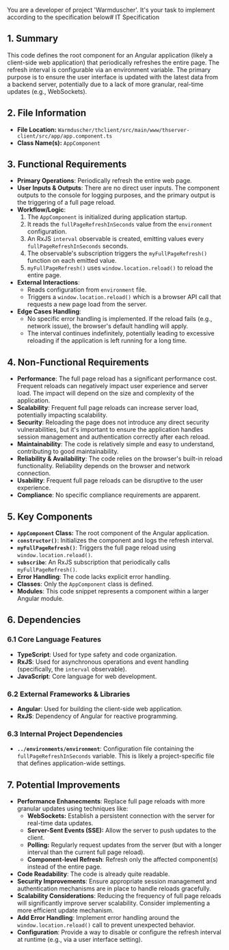 You are a developer of project 'Warmduscher'. It's your task to implement according to the specification below# IT Specification

## 1. Summary

This code defines the root component for an Angular application (likely a client-side web application) that periodically refreshes the entire page.  The refresh interval is configurable via an environment variable. The primary purpose is to ensure the user interface is updated with the latest data from a backend server, potentially due to a lack of more granular, real-time updates (e.g., WebSockets).

## 2. File Information

- **File Location:** `Warmduscher/thclient/src/main/www/thserver-client/src/app/app.component.ts`
- **Class Name(s):** `AppComponent`

## 3. Functional Requirements

- **Primary Operations**: Periodically refresh the entire web page.
- **User Inputs & Outputs**: There are no direct user inputs. The component outputs to the console for logging purposes, and the primary output is the triggering of a full page reload.
- **Workflow/Logic**:
  1. The `AppComponent` is initialized during application startup.
  2. It reads the `fullPageRefreshInSeconds` value from the `environment` configuration.
  3. An RxJS `interval` observable is created, emitting values every `fullPageRefreshInSeconds` seconds.
  4. The observable's subscription triggers the `myFullPageRefresh()` function on each emitted value.
  5. `myFullPageRefresh()` uses `window.location.reload()` to reload the entire page.
- **External Interactions**:
  -  Reads configuration from `environment` file.
  -  Triggers a `window.location.reload()` which is a browser API call that requests a new page load from the server.
- **Edge Cases Handling**: 
  - No specific error handling is implemented. If the reload fails (e.g., network issue), the browser's default handling will apply. 
  - The interval continues indefinitely, potentially leading to excessive reloading if the application is left running for a long time.

## 4. Non-Functional Requirements

- **Performance**: The full page reload has a significant performance cost. Frequent reloads can negatively impact user experience and server load.  The impact will depend on the size and complexity of the application.
- **Scalability**: Frequent full page reloads can increase server load, potentially impacting scalability.
- **Security**: Reloading the page does not introduce any direct security vulnerabilities, but it's important to ensure the application handles session management and authentication correctly after each reload.
- **Maintainability**: The code is relatively simple and easy to understand, contributing to good maintainability.
- **Reliability & Availability**: The code relies on the browser's built-in reload functionality.  Reliability depends on the browser and network connection.
- **Usability**: Frequent full page reloads can be disruptive to the user experience.
- **Compliance**:  No specific compliance requirements are apparent.

## 5. Key Components

- **`AppComponent` Class:**  The root component of the Angular application.
- **`constructor()`**: Initializes the component and logs the refresh interval.
- **`myFullPageRefresh()`**:  Triggers the full page reload using `window.location.reload()`.
- **`subscribe`**: An RxJS subscription that periodically calls `myFullPageRefresh()`.
- **Error Handling**: The code lacks explicit error handling.
- **Classes**: Only the `AppComponent` class is defined.
- **Modules**: This code snippet represents a component within a larger Angular module.

## 6. Dependencies

### 6.1 Core Language Features

- **TypeScript**: Used for type safety and code organization.
- **RxJS**: Used for asynchronous operations and event handling (specifically, the `interval` observable).
- **JavaScript**:  Core language for web development.

### 6.2 External Frameworks & Libraries

- **Angular**: Used for building the client-side web application.
- **RxJS**:  Dependency of Angular for reactive programming.

### 6.3 Internal Project Dependencies

- **`../environments/environment`**:  Configuration file containing the `fullPageRefreshInSeconds` variable.  This is likely a project-specific file that defines application-wide settings.

## 7. Potential Improvements

- **Performance Enhanecments**:  Replace full page reloads with more granular updates using techniques like:
    - **WebSockets:** Establish a persistent connection with the server for real-time data updates.
    - **Server-Sent Events (SSE):**  Allow the server to push updates to the client.
    - **Polling:**  Regularly request updates from the server (but with a longer interval than the current full page reload).
    - **Component-level Refresh**: Refresh only the affected component(s) instead of the entire page.
- **Code Readability**: The code is already quite readable.
- **Security Improvements**:  Ensure appropriate session management and authentication mechanisms are in place to handle reloads gracefully.
- **Scalability Considerations**: Reducing the frequency of full page reloads will significantly improve server scalability. Consider implementing a more efficient update mechanism.
- **Add Error Handling**: Implement error handling around the `window.location.reload()` call to prevent unexpected behavior.
- **Configuration**: Provide a way to disable or configure the refresh interval at runtime (e.g., via a user interface setting).